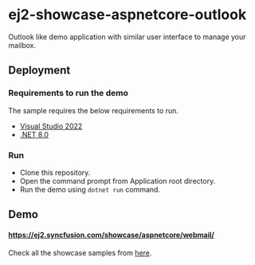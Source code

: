 # ej2-showcase-aspnetcore-outlook
Outlook like demo application with similar user interface to manage your mailbox.

## Deployment

### Requirements to run the demo

The sample requires the below requirements to run.

* [Visual Studio 2022](https://visualstudio.microsoft.com/vs/)
* [.NET 8.0](https://dotnet.microsoft.com/en-us/download/dotnet/8.0)

### Run

* Clone this repository.
* Open the command prompt from Application root directory.
* Run the demo using `dotnet run` command.

## Demo

#### <a href="https://ej2.syncfusion.com/showcase/aspnetcore/webmail/" target="_blank">https://ej2.syncfusion.com/showcase/aspnetcore/webmail/</a>

Check all the showcase samples from <a href="https://ej2.syncfusion.com/home/aspnetcore.html" target="_blank">here</a>.

